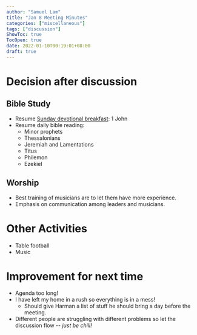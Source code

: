 ```yaml
---
author: "Samuel Lam"
title: "Jan 8 Meeting Minutes"
categories: ["miscellaneous"]
tags: ["discussion"]
ShowToc: true
TocOpen: true
date: 2022-01-10T00:19:01+08:00
draft: true
---
```


# Decision after discussion
## Bible Study
- Resume [Sunday devotional breakfast](/masterplan-2022/posts/Sunday-devotion): 1 John
- Resume daily bible reading: 
    - Minor prophets
    - Thessalonians
    - Jeremiah and Lamentations
    - Titus
    - Philemon
    - Ezekiel

## Worship
- Best training of musicians are to let them have more experience.
- Emphasis on communication among leaders and musicians.

# Other Activities
- Table football 
- Music

# Improvement for next time
- Agenda too long!
- I have left my home in a rush so everything is in a mess!
    - Should give Harman a list of stuff he should bring a day before the meeting.
- Different people are struggling with different problems so let the discussion flow -- *just be chill!*